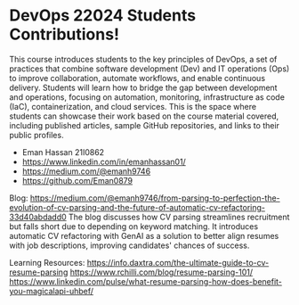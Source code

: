 # DevOps 22024 Students Contributions! 

This course introduces students to the key principles of DevOps, a set of practices that combine software development (Dev) and IT operations (Ops) to improve collaboration, automate workflows, and enable continuous delivery. Students will learn how to bridge the gap between development and operations, focusing on automation, monitoring, infrastructure as code (IaC), containerization, and cloud services. This is the space where students can showcase their work based on the course material covered, including published articles, sample GitHub repositories, and links to their public profiles.


- Eman Hassan 21I0862
- https://www.linkedin.com/in/emanhassan01/
- https://medium.com/@emanh9746
- https://github.com/Eman0879


Blog:
https://medium.com/@emanh9746/from-parsing-to-perfection-the-evolution-of-cv-parsing-and-the-future-of-automatic-cv-refactoring-33d40abdadd0
The blog discusses how CV parsing streamlines recruitment but falls short due to depending on keyword matching. It introduces automatic CV refactoring with GenAI as a solution to better align resumes with job descriptions, improving candidates' chances of success.

Learning Resources:
https://info.daxtra.com/the-ultimate-guide-to-cv-resume-parsing
https://www.rchilli.com/blog/resume-parsing-101/
https://www.linkedin.com/pulse/what-resume-parsing-how-does-benefit-you-magicalapi-uhbef/


